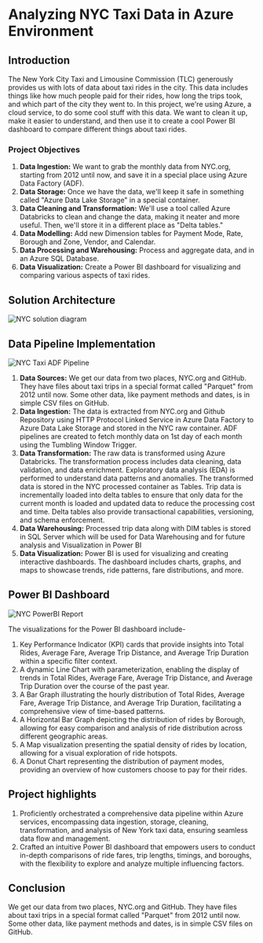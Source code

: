 # Analyzing NYC Taxi Data in Azure Environment


## Introduction 

The New York City Taxi and Limousine Commission (TLC) generously provides us with lots of data about taxi rides in the city. This data includes things like how much people paid for their rides, how long the trips took, and which part of the city they went to. In this project, we're using Azure, a cloud service, to do some cool stuff with this data. We want to clean it up, make it easier to understand, and then use it to create a cool Power BI dashboard to compare different things about taxi rides.


### Project Objectives 

1. **Data Ingestion:** We want to grab the monthly data from NYC.org, starting from 2012 until now, and save it in a special place using Azure Data Factory (ADF). 
2. **Data Storage:** Once we have the data, we'll keep it safe in something called "Azure Data Lake Storage" in a special container.
3. **Data Cleaning and Transformation:** We'll use a tool called Azure Databricks to clean and change the data, making it neater and more useful. Then, we'll store it in a different place as "Delta tables."
4. **Data Modelling:** Add new Dimension tables for Payment Mode, Rate, Borough and Zone, Vendor, and Calendar. 
5. **Data Processing and Warehousing:** Process and aggregate data, and in an Azure SQL Database. 
6. **Data Visualization:** Create a Power BI dashboard for visualizing and comparing various aspects of taxi rides. 

## Solution Architecture

![NYC solution diagram](https://github.com/Shakti93/nyc-taxi-project/assets/84408451/528b297c-fe6e-401c-b660-e8b017d2abf3)

## Data Pipeline Implementation

![NYC Taxi ADF Pipeline](https://github.com/Shakti93/nyc-taxi-project/assets/84408451/44b2257d-8a53-4e4e-893c-552b49c52338)

1. **Data Sources:** We get our data from two places, NYC.org and GitHub. They have files about taxi trips in a special format called "Parquet" from 2012 until now. Some other data, like payment methods and dates, is in simple CSV files on GitHub.
2. **Data Ingestion:** The data is extracted from NYC.org and Github Repository using HTTP Protocol Linked Service in Azure Data Factory to Azure Data Lake Storage and stored in the NYC raw container. ADF pipelines are created to fetch monthly data on 1st day of each month using the Tumbling Window Trigger. 
3. **Data Transformation:** The raw data is transformed using Azure Databricks. The transformation process includes data cleaning, data validation, and data enrichment. Exploratory data analysis (EDA) is performed to understand data patterns and anomalies. The transformed data is stored in the NYC processed container as Tables. Trip data is incrementally loaded into delta tables to ensure that only data for the current month is loaded and updated data to reduce the processing cost and time. Delta tables also provide transactional capabilities, versioning, and schema enforcement. 
5. **Data Warehousing:** Processed trip data along with DIM tables is stored in SQL Server which will be used for Data Warehousing and for future analysis and Visualization in Power BI 
5. **Data Visualization:** Power BI is used for visualizing and creating interactive dashboards. The dashboard includes charts, graphs, and maps to showcase trends, ride patterns, fare distributions, and more. 

## Power BI Dashboard 

![NYC PowerBI Report](https://github.com/Shakti93/nyc-taxi-project/assets/84408451/5418bfb7-1043-4844-aab5-fc366f370667)

The visualizations for the Power BI dashboard include- 

1. Key Performance Indicator (KPI) cards that provide insights into Total Rides, Average Fare, Average Trip Distance, and Average Trip Duration within a specific filter context.
2. A dynamic Line Chart with parameterization, enabling the display of trends in Total Rides, Average Fare, Average Trip Distance, and Average Trip Duration over the course of the past year.
3. A Bar Graph illustrating the hourly distribution of Total Rides, Average Fare, Average Trip Distance, and Average Trip Duration, facilitating a comprehensive view of time-based patterns.
4. A Horizontal Bar Graph depicting the distribution of rides by Borough, allowing for easy comparison and analysis of ride distribution across different geographic areas.
5. A Map visualization presenting the spatial density of rides by location, allowing for a visual exploration of ride hotspots.
6. A Donut Chart representing the distribution of payment modes, providing an overview of how customers choose to pay for their rides.


## Project highlights  

1. Proficiently orchestrated a comprehensive data pipeline within Azure services, encompassing data ingestion, storage, cleaning, transformation, and analysis of New York taxi data, ensuring seamless data flow and management.
2. Crafted an intuitive Power BI dashboard that empowers users to conduct in-depth comparisons of ride fares, trip lengths, timings, and boroughs, with the flexibility to explore and analyze multiple influencing factors.


## Conclusion 

We get our data from two places, NYC.org and GitHub. They have files about taxi trips in a special format called "Parquet" from 2012 until now. Some other data, like payment methods and dates, is in simple CSV files on GitHub.
